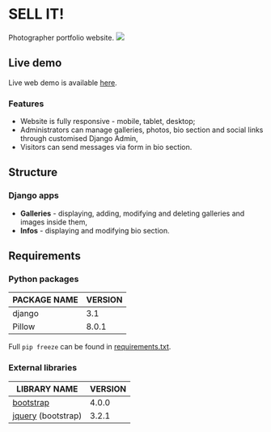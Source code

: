# SELL IT!

Photographer portfolio website.
![](https://i.imgur.com/FgB1tpC.png)

## Live demo
Live web demo is available [here](http://mszan.pythonanywhere.com/).
### Features
- Website is fully responsive - mobile, tablet, desktop;
- Administrators can manage galleries, photos, bio section and social links through customised Django Admin,
- Visitors can send messages via form in bio section.


## Structure
### Django apps
- **Galleries** - displaying, adding, modifying and deleting galleries and images inside them,
- **Infos** - displaying and modifying bio section.

## Requirements

### Python packages
| **PACKAGE NAME**    | VERSION |
| ------------------- | ------- |
| django              | 3.1     |
| Pillow              | 8.0.1   |

Full `pip freeze` can be found in [requirements.txt](requirements.txt).

### External libraries

| LIBRARY NAME                              | VERSION |
| ----------------------------------------- | ------- |
| [bootstrap](https://getbootstrap.com/)    | 4.0.0   |
| [jquery](https://jquery.com/) (bootstrap) | 3.2.1   |